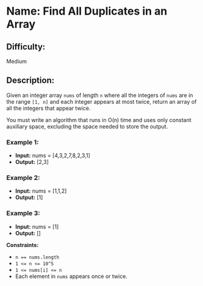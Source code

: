 # Name: Find All Duplicates in an Array

## Difficulty: 
Medium

## Description: 
Given an integer array `nums` of length `n` where all the integers of `nums` are in the range `[1, n]` and each integer appears at most twice, return an array of all the integers that appear twice.

You must write an algorithm that runs in O(n) time and uses only constant auxiliary space, excluding the space needed to store the output. 

### Example 1:
- **Input:** nums = [4,3,2,7,8,2,3,1]
- **Output:** [2,3]

### Example 2:
- **Input:** nums = [1,1,2]
- **Output:** [1]

### Example 3:
- **Input:** nums = [1]
- **Output:** []

**Constraints:**
- `n == nums.length`
- `1 <= n <= 10^5`
- `1 <= nums[i] <= n`
- Each element in `nums` appears once or twice.